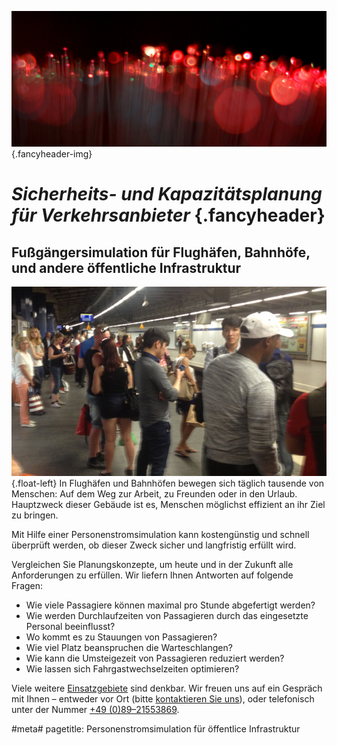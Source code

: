 ![](/img/accurate-bild-start.jpg) {.fancyheader-img}
# *Sicherheits- und Kapazitätsplanung für Verkehrsanbieter* {.fancyheader}

## Fußgängersimulation für Flughäfen, Bahnhöfe, und andere öffentliche Infrastruktur

![Menschen in der Münchner S-Bahn](/img/menschen-in-der-sbahn.jpg) {.float-left}
In Flughäfen und Bahnhöfen bewegen sich täglich tausende von Menschen: 
Auf dem Weg zur Arbeit, zu Freunden oder in den Urlaub.
Hauptzweck dieser Gebäude ist es, Menschen möglichst effizient an ihr Ziel zu bringen.

Mit Hilfe einer Personenstromsimulation kann kostengünstig und schnell überprüft werden, ob dieser Zweck sicher und langfristig erfüllt wird. 

Vergleichen Sie Planungskonzepte, um heute und in der Zukunft alle Anforderungen zu erfüllen.
Wir liefern Ihnen Antworten auf folgende Fragen:

- Wie viele Passagiere können maximal pro Stunde abgefertigt werden?
- Wie werden Durchlaufzeiten von Passagieren durch das eingesetzte Personal beeinflusst?
- Wo kommt es zu Stauungen von Passagieren?
- Wie viel Platz beanspruchen die Warteschlangen?
- Wie kann die Umsteigezeit von Passagieren reduziert werden?
- Wie lassen sich Fahrgastwechselzeiten optimieren?

Viele weitere [Einsatzgebiete](/referenzen) sind denkbar. Wir freuen uns auf ein Gespräch mit Ihnen &ndash; entweder vor Ort (bitte [kontaktieren Sie uns](/kontakt)), oder telefonisch unter der Nummer <a class="tel" href="tel:+498921553869">+49 (0)89&ndash;21553869</a>.



#meta#
pagetitle: Personenstromsimulation für öffentlice Infrastruktur

